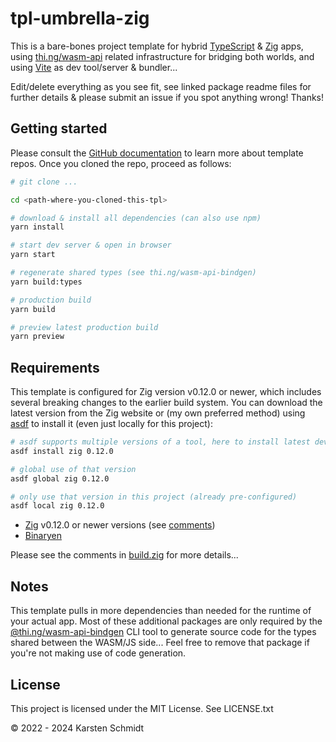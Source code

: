 # tpl-umbrella-zig

This is a bare-bones project template for hybrid
[TypeScript](https://www.typescriptlang.org/) & [Zig](https://ziglang.org) apps,
using
[thi.ng/wasm-api](https://github.com/thi-ng/umbrella/tree/develop/packages/wasm-api)
related infrastructure for bridging both worlds, and using
[Vite](https://vitejs.dev/) as dev tool/server & bundler...

Edit/delete everything as you see fit, see linked package readme files for
further details & please submit an issue if you spot anything wrong! Thanks!

## Getting started

Please consult the [GitHub
documentation](https://docs.github.com/en/repositories/creating-and-managing-repositories/creating-a-repository-from-a-template)
to learn more about template repos. Once you cloned the repo, proceed as
follows:

```bash
# git clone ...

cd <path-where-you-cloned-this-tpl>

# download & install all dependencies (can also use npm)
yarn install

# start dev server & open in browser
yarn start

# regenerate shared types (see thi.ng/wasm-api-bindgen)
yarn build:types

# production build
yarn build

# preview latest production build
yarn preview
```

## Requirements

This template is configured for Zig version v0.12.0 or newer, which includes
several breaking changes to the earlier build system. You can download the
latest version from the Zig website or (my own preferred method) using
[asdf](https://asdf-vm.com/) to install it (even just locally for this project):

```bash
# asdf supports multiple versions of a tool, here to install latest dev version
asdf install zig 0.12.0

# global use of that version
asdf global zig 0.12.0

# only use that version in this project (already pre-configured)
asdf local zig 0.12.0
```

-   [Zig](https://ziglang.org) v0.12.0 or newer versions (see
    [comments](https://github.com/thi-ng/umbrella/blob/develop/packages/wasm-api/README.md#using-the-zig-build-system))
-   [Binaryen](https://github.com/WebAssembly/binaryen)

Please see the comments in
[build.zig](https://github.com/thi-ng/tpl-umbrella-zig/blob/main/build.zig) for
more details...

## Notes

This template pulls in more dependencies than needed for the runtime of your
actual app. Most of these additional packages are only required by the
[@thi.ng/wasm-api-bindgen](https://github.com/thi-ng/umbrella/tree/develop/packages/wasm-api-bindgen)
CLI tool to generate source code for the types shared between the WASM/JS
side... Feel free to remove that package if you're not making use of code
generation.

## License

This project is licensed under the MIT License. See LICENSE.txt

&copy; 2022 - 2024 Karsten Schmidt
